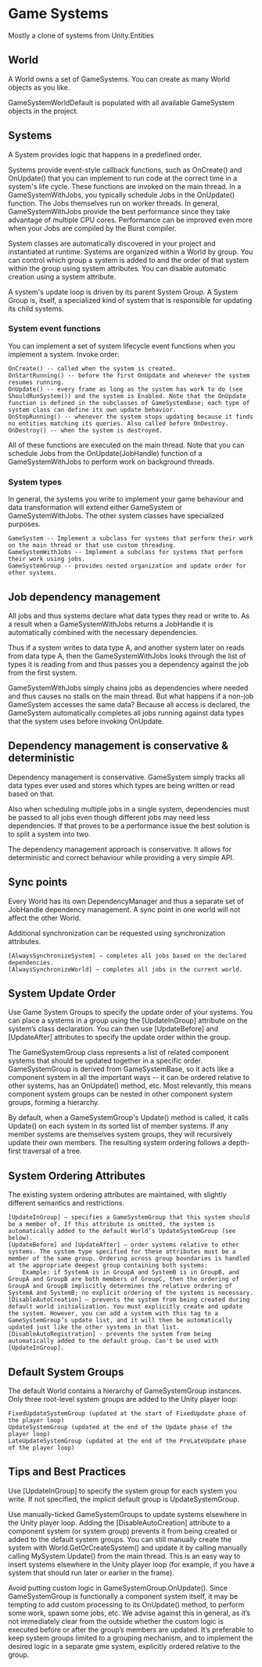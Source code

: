 # Game Systems

Mostly a clone of systems from Unity.Entities

## World

A World owns a set of GameSystems. You can create as many World objects as you like.

GameSystemWorldDefault is populated with all available GameSystem objects in the project.

## Systems

A System provides logic that happens in a predefined order.

Systems provide event-style callback functions, such as OnCreate() and OnUpdate() that you can implement to run code at the correct time in a system's life cycle. These functions are invoked on the main thread. In a GameSystemWithJobs, you typically schedule Jobs in the OnUpdate() function. The Jobs themselves run on worker threads. In general, GameSystemWithJobs provide the best performance since they take advantage of multiple CPU cores. Performance can be improved even more when your Jobs are compiled by the Burst compiler.

System classes are automatically discovered in your project and instantiated at runtime. Systems are organized within a World by group. You can control which group a system is added to and the order of that system within the group using system attributes. You can disable automatic creation using a system attribute.

A system's update loop is driven by its parent System Group. A  System Group is, itself, a specialized kind of system that is responsible for updating its child systems.

### System event functions

You can implement a set of system lifecycle event functions when you implement a system. Invoke order:

    OnCreate() -- called when the system is created.
    OnStartRunning() -- before the first OnUpdate and whenever the system resumes running.
    OnUpdate() -- every frame as long as the system has work to do (see ShouldRunSystem()) and the system is Enabled. Note that the OnUpdate function is defined in the subclasses of GameSystemBase; each type of system class can define its own update behavior.
    OnStopRunning() -- whenever the system stops updating because it finds no entities matching its queries. Also called before OnDestroy.
    OnDestroy() -- when the system is destroyed.

All of these functions are executed on the main thread. Note that you can schedule Jobs from the OnUpdate(JobHandle) function of a GameSystemWithJobs to perform work on background threads.

### System types

In general, the systems you write to implement your game behaviour and data transformation will extend either GameSystem or GameSystemWithJobs. The other system classes have specialized purposes.

    GameSystem -- Implement a subclass for systems that perform their work on the main thread or that use custom threading.
    GameSystemWithJobs -- Implement a subclass for systems that perform their work using jobs.
    GameSystemGroup -- provides nested organization and update order for other systems.

## Job dependency management

All jobs and thus systems declare what data types they read or write to. As a result when a GameSystemWithJobs returns a JobHandle it is automatically combined with the necessary dependencies.

Thus if a system writes to data type A, and another system later on reads from data type A, then the GameSystemWithJobs looks through the list of types it is reading from and thus passes you a dependency against the job from the first system.

GameSystemWithJobs simply chains jobs as dependencies where needed and thus causes no stalls on the main thread. But what happens if a non-job GameSystem accesses the same data? Because all access is declared, the GameSystem automatically completes all jobs running against data types that the system uses before invoking OnUpdate.

## Dependency management is conservative & deterministic

Dependency management is conservative. GameSystem simply tracks all data types ever used and stores which types are being written or read based on that.

Also when scheduling multiple jobs in a single system, dependencies must be passed to all jobs even though different jobs may need less dependencies. If that proves to be a performance issue the best solution is to split a system into two.

The dependency management approach is conservative. It allows for deterministic and correct behaviour while providing a very simple API.

## Sync points

Every World has its own DependencyManager and thus a separate set of JobHandle dependency management. A sync point in one world will not affect the other World.

Additional synchronization can be requested using synchronization attributes.

    [AlwaysSynchronizeSystem] — completes all jobs based on the declared dependencies.
    [AlwaysSynchronizeWorld] — completes all jobs in the current world.

## System Update Order

Use Game System Groups to specify the update order of your systems. You can place a systems in a group using the [UpdateInGroup] attribute on the system’s class declaration. You can then use [UpdateBefore] and [UpdateAfter] attributes to specify the update order within the group.

The GameSystemGroup class represents a list of related component systems that should be updated together in a specific order. GameSystemGroup is derived from GameSystemBase, so it acts like a component system in all the important ways -- it can be ordered relative to other systems, has an OnUpdate() method, etc. Most relevantly, this means component system groups can be nested in other component system groups, forming a hierarchy.

By default, when a GameSystemGroup's Update() method is called, it calls Update() on each system in its sorted list of member systems. If any member systems are themselves system groups, they will recursively update their own members. The resulting system ordering follows a depth-first traversal of a tree.

## System Ordering Attributes

The existing system ordering attributes are maintained, with slightly different semantics and restrictions.

    [UpdateInGroup] — specifies a GameSystemGroup that this system should be a member of. If this attribute is omitted, the system is automatically added to the default World’s UpdateSystemGroup (see below).
    [UpdateBefore] and [UpdateAfter] — order systems relative to other systems. The system type specified for these attributes must be a member of the same group. Ordering across group boundaries is handled at the appropriate deepest group containing both systems:
        Example: if SystemA is in GroupA and SystemB is in GroupB, and GroupA and GroupB are both members of GroupC, then the ordering of GroupA and GroupB implicitly determines the relative ordering of SystemA and SystemB; no explicit ordering of the systems is necessary.
    [DisableAutoCreation] — prevents the system from being created during default world initialization. You must explicitly create and update the system. However, you can add a system with this tag to a GameSystemGroup’s update list, and it will then be automatically updated just like the other systems in that list.
    [DisableAutoRegistration] - prevents the system from being automatically added to the default group. Can't be used with [UpdateInGroup].

## Default System Groups

The default World contains a hierarchy of GameSystemGroup instances. Only three root-level system groups are added to the Unity player loop:

    FixedUpdateSystemGroup (updated at the start of FixedUpdate phase of the player loop)
    UpdateSystemGroup (updated at the end of the Update phase of the player loop)
    LateUpdateSystemGroup (updated at the end of the PreLateUpdate phase of the player loop)

## Tips and Best Practices

Use [UpdateInGroup] to specify the system group for each system you write. If not specified, the implicit default group is UpdateSystemGroup.

Use manually-ticked GameSystemGroups to update systems elsewhere in the Unity player loop. Adding the [DisableAutoCreation] attribute to a component system (or system group) prevents it from being created or added to the default system groups. You can still manually create the system with World.GetOrCreateSystem() and update it by calling manually calling MySystem.Update() from the main thread. This is an easy way to insert systems elsewhere in the Unity player loop (for example, if you have a system that should run later or earlier in the frame).

Avoid putting custom logic in GameSystemGroup.OnUpdate(). Since GameSystemGroup is functionally a component system itself, it may be tempting to add custom processing to its OnUpdate() method, to perform some work, spawn some jobs, etc. We advise against this in general, as it’s not immediately clear from the outside whether the custom logic is executed before or after the group’s members are updated. It’s preferable to keep system groups limited to a grouping mechanism, and to implement the desired logic in a separate gme system, explicitly ordered relative to the group.

